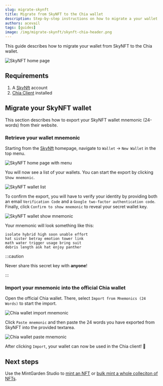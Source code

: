 ```yaml
---
slug: migrate-skynft
title: Migrate from SkyNFT to the Chia wallet
description: Step-by-step instructions on how to migrate a your wallet from SkyNFT to the Chia wallet.
authors: acevail
tags: [guides]
image: /img/migrate-skynft/skynft-chia-header.png
---
```


This guide describes how to migrate your wallet from SkyNFT to the Chia wallet.

![SkyNFT home page](/img/migrate-skynft/skynft-chia-header.png)

<!--truncate-->

## Requirements

1. A [SkyNft](https://skynft.org) account
2. [Chia Client](https://www.chia.net/downloads/) installed

## Migrate your SkyNFT wallet

This section describes how to export your SkyNFT wallet mnemonic (24-words) from their website.

### Retrieve your wallet mnemonic

Starting from the [SkyNft](https://skynft.org) homepage, navigate to `Wallet` -> `New Wallet` in the top menu.

![SkyNFT home page with menu](/img/migrate-skynft/skynft-homepage-with-menu.png)

You will now see a list of your wallets. You can start the export by clicking `Show mnemonic`.

![SkyNFT wallet list](/img/migrate-skynft/skynft-new-wallet.png)

To confirm the export, you will have to verify your identity by providing both an email `Verification Code` and
a `Google two-factor authentication code`.   
Finally, click `Confirm to show mnemonic` to reveal your secret wallet key.

![SkyNFT wallet show mnemonic](/img/migrate-skynft/skynft-show-mnemonic.png)

Your mnemonic will look something like this:

```
isolate hybrid high soon unable effort
hat sister betray emotion tower link
math water trigger usage bring suit
debris length ask hat enjoy panther
```

:::caution

Never share this secret key with **anyone**!

:::

### Import your mnemonic into the official Chia wallet

Open the official Chia wallet. There, select `Import from Mnemonics (24 Words)` to start the import.

![Chia wallet import mnemonic](/img/migrate-skynft/chia-wallet-import.png)

Click `Paste mnemonic` and then paste the 24 words you have exported from SkyNFT into the provided textarea.

![Chia wallet paste mnemonic](/img/migrate-skynft/chia-wallet-import-paste.png)

After clicking `Import`, your wallet can now be used in the Chia client! 🌱

## Next steps

Use the MintGarden Studio to [mint an NFT](/mintgarden-studio/mint-an-nft) or [bulk mint a whole colleciton of NFTs](/mintgarden-studio/bulk-mint-nfts).
